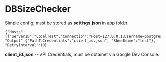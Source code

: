 # DBSizeChecker
Simple config, must be stored as **settings.json** in app folder. 

```
{"Hosts":[{"ServerID":"LocalTest","Connection":"Host=127.0.0.1;Username=postgres;Password=123456;","DiskSpace":930.0}],
"Output":{"PathToCredentials":"client_id.json", "SheetName":"test"},
"RetryInterval":10}
```
**client_id.json** -- API Credentials, must be obtainet via Google Dev Console.
